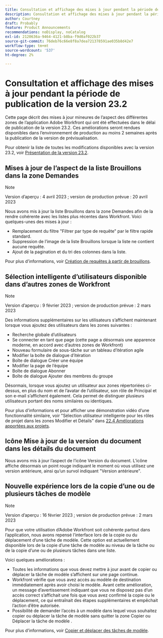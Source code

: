 ```yaml
---
title: Consultation et affichage des mises à jour pendant la période de publication de la version 23.2
description: Consultation et affichage des mises à jour pendant la période de publication de la version 23.2
author: Courtney
draft: Probably
feature: Product Announcements
recommendations: noDisplay, noCatalog
exl-id: 2120636a-9464-4121-b8ba-f9d0af022b37
source-git-commit: 76deb76c66e8f8a7dea721378591ae035b8d42e7
workflow-type: tm+mt
source-wordcount: '537'
ht-degree: 2%

---
```


# Consultation et affichage des mises à jour pendant la période de publication de la version 23.2

Cette page décrit des mises à jour mineures de l’aspect des différentes zones de l’application Adobe Workfront qui ont été effectuées dans le délai de publication de la version 23.2. Ces améliorations seront rendues disponibles dans l’environnement de production au moins 2 semaines après la publication de la version de prévisualisation.

Pour obtenir la liste de toutes les modifications disponibles avec la version 23.2, voir [Présentation de la version 23.2](/help/quicksilver/product-announcements/product-releases/23.2-release-activity/23-2-release-overview.md).

## Mises à jour de l’aspect de la liste Brouillons dans la zone Demandes

>[!NOTE]
>
>Version d’aperçu : 4 avril 2023 ; version de production prévue : 20 avril 2023

Nous avons mis à jour la liste Brouillons dans la zone Demandes afin de la rendre cohérente avec les listes plus récentes dans Workfront.
Voici quelques-unes des mises à jour :

* Remplacement du filtre &quot;Filtrer par type de requête&quot; par le filtre rapide standard.
* Suppression de l’image de la liste Brouillons lorsque la liste ne contient aucune requête.
* Ajout de la pagination et du tri des colonnes dans la liste.

Pour plus d’informations, voir [Création de requêtes à partir de brouillons](/help/quicksilver/manage-work/requests/create-requests/delete-request-draft.md).

## Sélection intelligente d’utilisateurs disponible dans d’autres zones de Workfront

>[!NOTE]
>
>Version d’aperçu : 9 février 2023 ; version de production prévue : 2 mars 2023

Des informations supplémentaires sur les utilisateurs s’affichent maintenant lorsque vous ajoutez des utilisateurs dans les zones suivantes :

* Recherche globale d’utilisateurs
* Se connecter en tant que page (cette page a désormais une apparence moderne, en accord avec d’autres zones de Workfront)
* Nouveau formulaire de sous-tâche sur un tableau d’itération agile
* Modifier la boîte de dialogue d’itération
* Boîte de dialogue Créer une équipe
* Modifier la page de l’équipe
* Boîte de dialogue Abonner
* Boîte de dialogue Ajouter des membres du groupe

Désormais, lorsque vous ajoutez un utilisateur aux zones répertoriées ci-dessus, en plus du nom et de l’avatar de l’utilisateur, son rôle de Principal et son e-mail s’affichent également. Cela permet de distinguer plusieurs utilisateurs portant des noms similaires ou identiques.

Pour plus d’informations et pour afficher une démonstration vidéo d’une fonctionnalité similaire, voir &quot;Sélection utilisateur intelligente pour les rôles de projet dans les zones Modifier et Détails&quot; dans [22.4 Améliorations apportées aux projets](/help/quicksilver/product-announcements/product-releases/22.4-release-activity/22-4-project-enhancements.md).

## Icône Mise à jour de la version du document dans les détails du document

Nous avons mis à jour l’aspect de l’icône Version du document. L’icône affiche désormais un point rouge indiquant le moment où vous utilisez une version antérieure, ainsi qu’un survol indiquant &quot;Version antérieure&quot;.

## Nouvelle expérience lors de la copie d’une ou de plusieurs tâches de modèle

>[!NOTE]
>
>Version d’aperçu : 16 février 2023 ; version de production prévue : 2 mars 2023

Pour que votre utilisation d’Adobe Workfront soit cohérente partout dans l’application, nous avons repensé l’interface lors de la copie ou du déplacement d’une tâche de modèle. Cette option est actuellement disponible lors de la copie d’une tâche de modèle au niveau de la tâche ou de la copie d’une ou de plusieurs tâches dans une liste.

Voici quelques améliorations :

* Toutes les informations que vous devez mettre à jour avant de copier ou déplacer la tâche de modèle s’affichent sur une page continue.
* Workfront vérifie que vous avez accès au modèle de destination immédiatement après avoir choisi le modèle. Avant cette amélioration, un message d’avertissement indiquant que vous ne disposez pas d’un accès correct s’affichait une fois que vous avez confirmé la copie ou le déplacement, ce qui entraînait des étapes supplémentaires et empêchait l’action d’être autorisée.
* Possibilité de demander l’accès à un modèle dans lequel vous souhaitez copier ou déplacer la tâche de modèle sans quitter la zone Copier ou Déplacer la tâche de modèle .

Pour plus d’informations, voir [Copier et déplacer des tâches de modèle](/help/quicksilver/manage-work/projects/create-and-manage-templates/copy-and-move-template-tasks.md).
